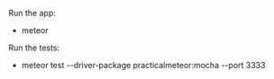 Run the app:
- meteor

Run the tests:
- meteor test --driver-package practicalmeteor:mocha --port 3333
